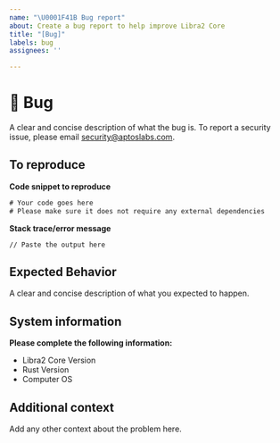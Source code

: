 ```yaml
---
name: "\U0001F41B Bug report"
about: Create a bug report to help improve Libra2 Core
title: "[Bug]"
labels: bug
assignees: ''

---
```


# 🐛 Bug

A clear and concise description of what the bug is.
To report a security issue, please email security@aptoslabs.com.

## To reproduce

**Code snippet to reproduce**
```rust
# Your code goes here
# Please make sure it does not require any external dependencies
```

**Stack trace/error message**
```
// Paste the output here
```

## Expected Behavior

A clear and concise description of what you expected to happen.

## System information

**Please complete the following information:**
- Libra2 Core Version
- Rust Version
- Computer OS


## Additional context

Add any other context about the problem here.
